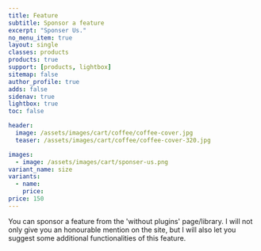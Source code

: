 ```yaml
---
title: Feature
subtitle: Sponsor a feature
excerpt: "Sponser Us."
no_menu_item: true
layout: single
classes: products
products: true
support: [products, lightbox]
sitemap: false
author_profile: true
adds: false
sidenav: true
lightbox: true
toc: false

header:
  image: /assets/images/cart/coffee/coffee-cover.jpg
  teaser: /assets/images/cart/coffee/coffee-cover-320.jpg

images:
  - image: /assets/images/cart/sponser-us.png
variant_name: size
variants:
  - name:
    price: 
price: 150
---
```


You can sponsor a feature from the 'without plugins' page/library. I will not only give you an honourable mention on the site, but I will also let you suggest some additional functionalities of this feature.